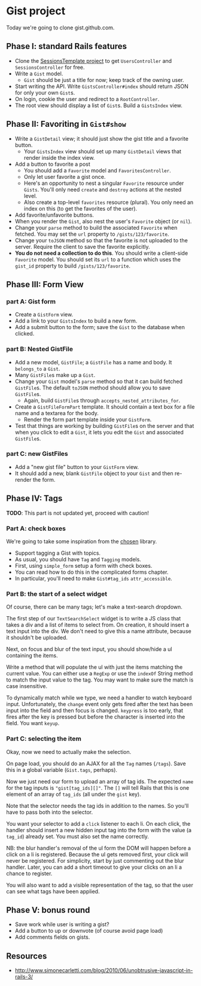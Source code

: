 # Gist project

Today we're going to clone gist.github.com.

## Phase I: standard Rails features

* Clone the [SessionsTemplate project][session-template] to get `UsersController` and
  `SessionsController` for free.
* Write a `Gist` model.
    * `Gist` should be just a title for now; keep track of the owning
      user.
* Start writing the API. Write `GistsController#index` should return
  JSON for only your own `Gist`s.
* On login, cookie the user and redirect to a `RootController`.
* The root view should display a list of `Gist`s. Build a `GistsIndex`
  view.

## Phase II: Favoriting in `Gist#show`

* Write a `GistDetail` view; it should just show the gist title and a
  favorite button.
    * Your `GistsIndex` view should set up many
      `GistDetail` views that render inside the index view.
* Add a button to favorite a post
    * You should add a `Favorite` model and `FavoritesController`.
    * Only let user favorite a gist once.
    * Here's an opportunity to nest a singular `Favorite` resource
      under `Gists`. You'll only need `create` and `destroy` actions
      at the nested level.
    * Also create a top-level `favorites` resource (plural). You only
      need an index on this (to get the favorites of the user).
* Add favorite/unfavorite buttons.
* When you render the `Gist`, also nest the user's `Favorite` object
  (or `nil`).
* Change your `parse` method to build the associated `Favorite` when
  fetched. You may set the `url` property to `/gists/123/favorite`.
* Change your `toJSON` method so that the favorite is not uploaded to
  the server. Require the client to save the favorite explicitly.
* **You do not need a collection to do this**. You should write a
  client-side `Favorite` model. You should set its `url` to a function
  which uses the `gist_id` property to build `/gists/123/favorite`.

## Phase III: Form View

### part A: Gist form

* Create a `GistForm` view.
* Add a link to your `GistsIndex` to build a new form.
* Add a submit button to the form; save the `Gist` to the database
  when clicked.

### part B: Nested GistFile

* Add a new model, `GistFile`; a `GistFile` has a name and body. It
  `belongs_to` a `Gist`.
* Many `GistFile`s make up a `Gist`.
* Change your `Gist` model's `parse` method so that it can build
  fetched `GistFile`s. The default `toJSON` method should allow you to
  save `GistFile`s.
    * Again, build `GistFile`s through
      `accepts_nested_attributes_for`.
* Create a `GistFileFormPart` template. It should contain a text box
  for a file name and a textarea for the body.
    * Render the form part template inside your `GistForm`.
* Test that things are working by building `GistFile`s on the server
  and that when you click to edit a `Gist`, it lets you edit the
  `Gist` and associated `GistFile`s.

### part C: new GistFiles

* Add a "new gist file" button to your `GistForm` view.
* It should add a new, blank `GistFile` object to your `Gist` and then
  re-render the form.

## Phase IV: Tags

**TODO**: This part is not updated yet, proceed with caution!

### Part A: check boxes

We're going to take some inspiration from the [chosen][chosen-github]
library.

* Support tagging a Gist with topics.
* As usual, you should have `Tag` and `Tagging` models.
* First, using `simple_form` setup a form with check boxes.
* You can read how to do this in the complicated forms chapter.
* In particular, you'll need to make `Gist#tag_ids` `attr_accessible`.

### Part B: the start of a select widget

Of course, there can be many tags; let's make a text-search
dropdown.

The first step of our `TextSearchSelect` widget is to write a JS class
that takes a div and a list of items to select from. On creation, it
should insert a text input into the div. We don't need to give this a
name attribute, because it shouldn't be uploaded.

Next, on focus and blur of the text input, you should show/hide a ul
containing the items.

Write a method that will populate the ul with just the items matching
the current value. You can either use a `RegExp` or use the `indexOf`
String method to match the input value to the tag. You may want to
make sure the match is case insensitive.

To dynamically match while we type, we need a handler to watch
keyboard input. Unfortunately, the `change` event only gets fired
after the text has been input into the field and then focus is
changed. `keypress` is too early, that fires after the key is pressed
but before the character is inserted into the field. You want `keyup`.

### Part C: selecting the item

Okay, now we need to actually make the selection.

On page load, you should do an AJAX for all the `Tag` names
(`/tags`). Save this in a global variable (`Gist.tags`, perhaps).

Now we just need our form to upload an array of tag ids. The expected
`name` for the tag inputs is `"gist[tag_ids][]"`. The `[]` will tell
Rails that this is one element of an array of `tag_ids` (all under the
`gist` key).

Note that the selector needs the tag ids in addition to the names. So
you'll have to pass both into the selector.

You want your selector to add a `click` listener to each li. On each
click, the handler should insert a new hidden input tag into the form
with the value (a `tag_id`) already set. You must also set the name
correctly.

NB: the blur handler's removal of the ul form the DOM will happen
before a click on a li is registered. Because the ul gets removed
first, your click will never be registered. For simplicity, start by
just commenting out the blur handler. Later, you can add a short
timeout to give your clicks on an li a chance to register.

You will also want to add a visible representation of the tag, so that
the user can see what tags have been applied.

[chosen-github]: http://harvesthq.github.com/chosen/
[session-template]: https://github.com/appacademy-demos/SessionsTemplate

## Phase V: bonus round
* Save work while user is writing a gist?
* Add a button to up or downvote (of course avoid page load)
* Add comments fields on gists.

## Resources

* http://www.simonecarletti.com/blog/2010/06/unobtrusive-javascript-in-rails-3/
